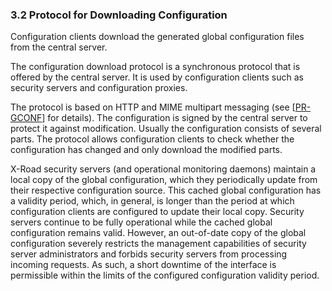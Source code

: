 ### 3.2 Protocol for Downloading Configuration

Configuration clients download the generated global configuration files from the central server.

The configuration download protocol is a synchronous protocol that is offered by the central server. It is used by configuration clients such as security servers and configuration proxies.

The protocol is based on HTTP and MIME multipart messaging (see \[[PR-GCONF](#Ref_PR-GCONF)\] for details). The configuration is signed by the central server to protect it against modification. Usually the configuration consists of several parts. The protocol allows configuration clients to check whether the configuration has changed and only download the modified parts.

X-Road security servers (and operational monitoring daemons) maintain a local copy of the global configuration, which they periodically update from their respective configuration source. This cached global configuration has a validity period, which, in general, is longer than the period at which configuration clients are configured to update their local copy. Security servers continue to be fully operational while the cached global configuration remains valid. However, an out-of-date copy of the global configuration severely restricts the management capabilities of security server administrators and forbids security servers from processing incoming requests. As such, a short downtime of the interface is permissible within the limits of the configured configuration validity period.